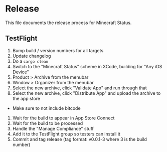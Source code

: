 # Release

This file documents the release process for Minecraft Status.

## TestFlight

1. Bump build / version numbers for all targets
1. Update changelog
1. Do a `cargo clean`
1. Switch to the "Minecraft Status" scheme in XCode, building for "Any iOS Device"
1. Product > Archive from the menubar
1. Window > Organizer from the menubar
1. Select the new archive, click "Validate App" and run through that
1. Select the new archive, click "Distribute App" and upload the archive to the app store
  * Make sure to not include bitcode
1. Wait for the build to appear in App Store Connect
1. Wait for the build to be processed
1. Handle the "Manage Compliance" stuff
1. Add it to the TestFlight group so testers can install it
1. Commit and tag release (tag format: v0.0.1-3 where 3 is the build number)
